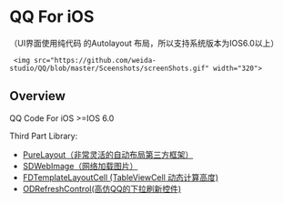 # QQ For iOS
（UI界面使用纯代码 的Autolayout 布局，所以支持系统版本为IOS6.0以上）

     <img src="https://github.com/weida-studio/QQ/blob/master/Sceenshots/screenShots.gif" width="320">

## Overview
QQ Code For iOS  >=IOS 6.0

Third Part Library:

- [PureLayout（非常灵活的自动布局第三方框架）](https://github.com/smileyborg/PureLayout)
- [SDWebImage（网络加载图片）](https://github.com/rs/SDWebImage)
- [FDTemplateLayoutCell (TableViewCell 动态计算高度)](https://github.com/forkingdog)
- [ODRefreshControl(高仿QQ的下拉刷新控件)](https://github.com/Sephiroth87/ODRefreshControl)




